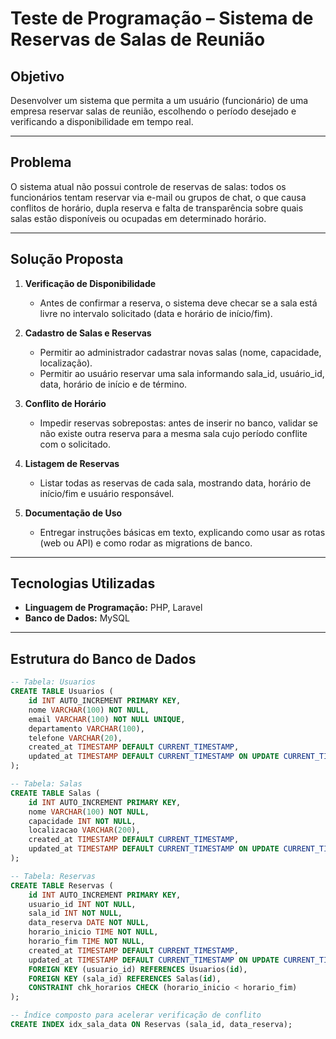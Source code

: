 # Teste de Programação – Sistema de Reservas de Salas de Reunião

## Objetivo  
Desenvolver um sistema que permita a um usuário (funcionário) de uma empresa reservar salas de reunião, escolhendo o período desejado e verificando a disponibilidade em tempo real.

---

## Problema  
O sistema atual não possui controle de reservas de salas: todos os funcionários tentam reservar via e-mail ou grupos de chat, o que causa conflitos de horário, dupla reserva e falta de transparência sobre quais salas estão disponíveis ou ocupadas em determinado horário.

---

## Solução Proposta  
1. **Verificação de Disponibilidade**  
   - Antes de confirmar a reserva, o sistema deve checar se a sala está livre no intervalo solicitado (data e horário de início/fim).

2. **Cadastro de Salas e Reservas**  
   - Permitir ao administrador cadastrar novas salas (nome, capacidade, localização).  
   - Permitir ao usuário reservar uma sala informando sala_id, usuário_id, data, horário de início e de término.

3. **Conflito de Horário**  
   - Impedir reservas sobrepostas: antes de inserir no banco, validar se não existe outra reserva para a mesma sala cujo período conflite com o solicitado.

4. **Listagem de Reservas**  
   - Listar todas as reservas de cada sala, mostrando data, horário de início/fim e usuário responsável.

5. **Documentação de Uso**  
   - Entregar instruções básicas em texto, explicando como usar as rotas (web ou API) e como rodar as migrations de banco.

---

## Tecnologias Utilizadas  
- **Linguagem de Programação:** PHP, Laravel  
- **Banco de Dados:** MySQL  

---

## Estrutura do Banco de Dados  

```sql
-- Tabela: Usuarios
CREATE TABLE Usuarios (
    id INT AUTO_INCREMENT PRIMARY KEY,
    nome VARCHAR(100) NOT NULL,
    email VARCHAR(100) NOT NULL UNIQUE,
    departamento VARCHAR(100),
    telefone VARCHAR(20),
    created_at TIMESTAMP DEFAULT CURRENT_TIMESTAMP,
    updated_at TIMESTAMP DEFAULT CURRENT_TIMESTAMP ON UPDATE CURRENT_TIMESTAMP
);

-- Tabela: Salas
CREATE TABLE Salas (
    id INT AUTO_INCREMENT PRIMARY KEY,
    nome VARCHAR(100) NOT NULL,
    capacidade INT NOT NULL,
    localizacao VARCHAR(200),
    created_at TIMESTAMP DEFAULT CURRENT_TIMESTAMP,
    updated_at TIMESTAMP DEFAULT CURRENT_TIMESTAMP ON UPDATE CURRENT_TIMESTAMP
);

-- Tabela: Reservas
CREATE TABLE Reservas (
    id INT AUTO_INCREMENT PRIMARY KEY,
    usuario_id INT NOT NULL,
    sala_id INT NOT NULL,
    data_reserva DATE NOT NULL,
    horario_inicio TIME NOT NULL,
    horario_fim TIME NOT NULL,
    created_at TIMESTAMP DEFAULT CURRENT_TIMESTAMP,
    updated_at TIMESTAMP DEFAULT CURRENT_TIMESTAMP ON UPDATE CURRENT_TIMESTAMP,
    FOREIGN KEY (usuario_id) REFERENCES Usuarios(id),
    FOREIGN KEY (sala_id) REFERENCES Salas(id),
    CONSTRAINT chk_horarios CHECK (horario_inicio < horario_fim)
);

-- Índice composto para acelerar verificação de conflito
CREATE INDEX idx_sala_data ON Reservas (sala_id, data_reserva);
```
